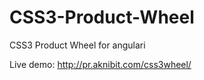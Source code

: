 CSS3-Product-Wheel
==================

CSS3 Product Wheel for angulari

Live demo: http://pr.aknibit.com/css3wheel/